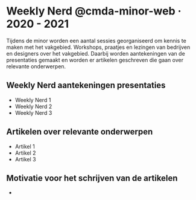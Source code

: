 # Weekly Nerd @cmda-minor-web · 2020 - 2021

Tijdens de minor worden een aantal sessies georganiseerd om kennis te maken met het vakgebied. 
Workshops, praatjes en lezingen van bedrijven en designers over het vakgebied. Daarbij worden aantekeningen van de presentaties gemaakt en worden er artikelen geschreven die gaan over relevante onderwerpen.

## Weekly Nerd aantekeningen presentaties
- Weekly Nerd 1
- Weekly Nerd 2
- Weekly Nerd 3

## Artikelen over relevante onderwerpen
- Artikel 1
- Artikel 2
- Artikel 3

## Motivatie voor het schrijven van de artikelen
-
